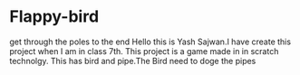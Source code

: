 # Flappy-bird
get through the poles to the end
Hello this is Yash Sajwan.I have create this project when I am in class 7th.
This project is a game made in in scratch technolgy.
This has bird and pipe.The Bird need to doge the pipes
